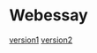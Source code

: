 # Webessay
[version1](https://amcstay.github.io/Webessay/Aaronv2.html)
[version2](https://amcstay.github.io/Webessay/Aaronv2.html)